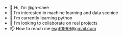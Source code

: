 - 👋 Hi, I’m @gh-saee
- 👀 I’m interested in machine learning and data scenice 
- 🌱 I’m currently learning python
- 💞️ I’m looking to collaborate on real projects
- 📫 How to reach me esgh1999@gmail.com 

<!---
gh-saee/gh-saee is a ✨ special ✨ repository because its `README.md` (this file) appears on your GitHub profile.
You can click the Preview link to take a look at your changes.
--->
